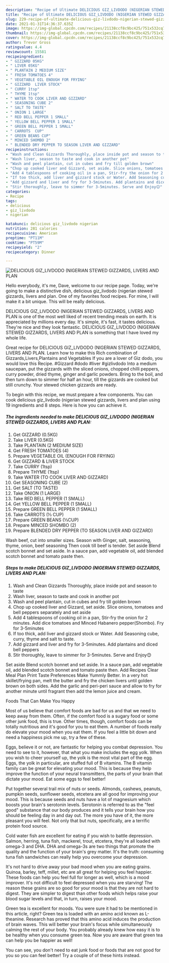 ```yaml
---
description: "Recipe of Ultimate DELICIOUS GIZ_LIVDODO (NIGERIAN STEWED GIZZARDS, LIVERS AND PLAN"
title: "Recipe of Ultimate DELICIOUS GIZ_LIVDODO (NIGERIAN STEWED GIZZARDS, LIVERS AND PLAN"
slug: 229-recipe-of-ultimate-delicious-giz-livdodo-nigerian-stewed-gizzards-livers-and-plan
date: 2021-01-31T14:36:37.635Z
image: https://img-global.cpcdn.com/recipes/21138ccf8c9bc425/751x532cq70/delicious-giz_livdodo-nigerian-stewed-gizzards-livers-and-plan-recipe-main-photo.jpg
thumbnail: https://img-global.cpcdn.com/recipes/21138ccf8c9bc425/751x532cq70/delicious-giz_livdodo-nigerian-stewed-gizzards-livers-and-plan-recipe-main-photo.jpg
cover: https://img-global.cpcdn.com/recipes/21138ccf8c9bc425/751x532cq70/delicious-giz_livdodo-nigerian-stewed-gizzards-livers-and-plan-recipe-main-photo.jpg
author: Trevor Gross
ratingvalue: 4.4
reviewcount: 15581
recipeingredient:
- " GIZZARD 05KG"
- " LIVER 05KG"
- " PLANTAIN 2 MEDIUM SIZE"
- " FRESH TOMATOES 4"
- " VEGETABLE OIL ENOUGH FOR FRYING"
- " GIZZARD  LIVER STOCK"
- " CURRY 1tsp"
- " THYME 1tsp"
- " WATER TO COOK LIVER AND GIZZARD"
- " SEASONING CUBE 2"
- " SALT TO TASTE"
- " ONION 1 LARGE"
- " RED BELL PEPPER 1 SMALL"
- " YELLOW BELL PEPPER 1 SMALL"
- " GREEN BELL PEPPER 1 SMALL"
- " CARROTS  CUP"
- " GREEN BEANS CUP"
- " MINCED SHOMBO 2"
- " BLENDED DRY PEPPER TO SEASON LIVER AND GIZZARD"
recipeinstructions:
- "Wash and Clean Gizzards Thoroughly, place inside pot and season to taste"
- "Wash liver, season to taste and cook in another pot"
- "Wash and peel plantain, cut in cubes and fry till golden brown"
- "Chop up cooked liver and Gizzard, set aside. Slice onions, tomatoes and bell peppers separately and set aside"
- "Add 4 tablespoons of cooking oil in a pan, Stir-fry the onion for 2 minutes. Add dice tomatoes and Minced Habanero pepper(Shombo). Fry for 3-5minutes"
- "If too thick, add liver and gizzard stock or Water. Add Seasoning cube, curry, thyme and salt to taste."
- "Add gizzard and liver and fry for 3-5minutes. Add plantains and diced bell peppers"
- "Stir thoroughly, leave to simmer for 3-5minutes. Serve and Enjoy😊"
categories:
- Recipe
tags:
- delicious
- giz_livdodo
- nigerian

katakunci: delicious giz_livdodo nigerian 
nutrition: 281 calories
recipecuisine: American
preptime: "PT11M"
cooktime: "PT59M"
recipeyield: "2"
recipecategory: Dinner

---
```



![DELICIOUS GIZ_LIVDODO (NIGERIAN STEWED GIZZARDS, LIVERS AND PLAN](https://img-global.cpcdn.com/recipes/21138ccf8c9bc425/751x532cq70/delicious-giz_livdodo-nigerian-stewed-gizzards-livers-and-plan-recipe-main-photo.jpg)

Hello everybody, it's me, Dave, welcome to our recipe page. Today, we're going to make a distinctive dish, delicious giz_livdodo (nigerian stewed gizzards, livers and plan. One of my favorites food recipes. For mine, I will make it a bit unique. This will be really delicious.

DELICIOUS GIZ_LIVDODO (NIGERIAN STEWED GIZZARDS, LIVERS AND PLAN is one of the most well liked of recent trending meals on earth. It is appreciated by millions every day. It's simple, it's fast, it tastes delicious. They're nice and they look fantastic. DELICIOUS GIZ_LIVDODO (NIGERIAN STEWED GIZZARDS, LIVERS AND PLAN is something that I have loved my whole life.

Great recipe for DELICIOUS GIZ_LIVDODO (NIGERIAN STEWED GIZZARDS, LIVERS AND PLAN. Learn how to make this Rich combination of Gizzards,Livers,Plantains and Vegetables If you are a lover of Giz dodo, you would love this Recipe. #Gizzard #dodo #liver #gizlivdodo Into a medium saucepan, put the gizzards with the sliced onions, chopped chilli peppers, curry powder, dried thyme, ginger and garlic powders. Bring to the boil, and then turn down to simmer for half an hour, till the gizzards are cooked but still crunchy. Your stewed chicken gizzards are ready.


To begin with this recipe, we must prepare a few components. You can cook delicious giz_livdodo (nigerian stewed gizzards, livers and plan using 19 ingredients and 8 steps. Here is how you can achieve it.

<!--inarticleads1-->

##### The ingredients needed to make DELICIOUS GIZ_LIVDODO (NIGERIAN STEWED GIZZARDS, LIVERS AND PLAN:

1. Get  GIZZARD (0.5KG)
1. Take  LIVER (0.5KG)
1. Take  PLANTAIN (2 MEDIUM SIZE)
1. Get  FRESH TOMATOES (4)
1. Prepare  VEGETABLE OIL (ENOUGH FOR FRYING)
1. Get  GIZZARD &amp; LIVER STOCK
1. Take  CURRY (1tsp)
1. Prepare  THYME (1tsp)
1. Take  WATER (TO COOK LIVER AND GIZZARD)
1. Get  SEASONING CUBE (2)
1. Get  SALT (TO TASTE)
1. Take  ONION (1 LARGE)
1. Take  RED BELL PEPPER (1 SMALL)
1. Get  YELLOW BELL PEPPER (1 SMALL)
1. Prepare  GREEN BELL PEPPER (1 SMALL)
1. Take  CARROTS (⅓ CUP)
1. Prepare  GREEN BEANS (⅓CUP)
1. Prepare  MINCED SHOMBO (2)
1. Prepare  BLENDED DRY PEPPER (TO SEASON LIVER AND GIZZARD)


Wash beef, cut into smaller sizes. Season with Ginger, salt, seasoning, thyme, onion, beef seasoning Then cook till beef is tender. Set aside Blend scotch bonnet and set aside. In a sauce pan, add vegetable oil, add blended scotch bonnet and tomato paste then. 

<!--inarticleads2-->

##### Steps to make DELICIOUS GIZ_LIVDODO (NIGERIAN STEWED GIZZARDS, LIVERS AND PLAN:

1. Wash and Clean Gizzards Thoroughly, place inside pot and season to taste
1. Wash liver, season to taste and cook in another pot
1. Wash and peel plantain, cut in cubes and fry till golden brown
1. Chop up cooked liver and Gizzard, set aside. Slice onions, tomatoes and bell peppers separately and set aside
1. Add 4 tablespoons of cooking oil in a pan, Stir-fry the onion for 2 minutes. Add dice tomatoes and Minced Habanero pepper(Shombo). Fry for 3-5minutes
1. If too thick, add liver and gizzard stock or Water. Add Seasoning cube, curry, thyme and salt to taste.
1. Add gizzard and liver and fry for 3-5minutes. Add plantains and diced bell peppers
1. Stir thoroughly, leave to simmer for 3-5minutes. Serve and Enjoy😊


Set aside Blend scotch bonnet and set aside. In a sauce pan, add vegetable oil, add blended scotch bonnet and tomato paste then. Add Recipes Clear Meal Plan Print Taste Preferences Make Yummly Better. In a very hot skillet/frying pan, melt the butter and fry the chicken livers until golden brown on both sides. Add the garlic and peri-peri sauce and allow to fry for another minute until fragrant then add the lemon juice and cream. 

Foods That Can Make You Happy


Most of us believe that comfort foods are bad for us and that we need to keep away from them. Often, if the comfort food is a sugary food or some other junk food, this is true. Other times, though, comfort foods can be totally nutritious and it's good for you to eat them. A number of foods really do elevate your mood when you eat them. If you feel a little bit down and need a happiness pick me up, try a few of these.

Eggs, believe it or not, are fantastic for helping you combat depression. You need to see to it, however, that what you make includes the egg yolk. When you wish to cheer yourself up, the yolk is the most vital part of the egg. Eggs, the yolk in particular, are stuffed full of B vitamins. The B vitamin family can be great for elevating your mood. This is because they help improve the function of your neural transmitters, the parts of your brain that dictate your mood. Eat some eggs to feel better!

Put together several trail mix of nuts or seeds. Almonds, cashews, peanuts, pumpkin seeds, sunflower seeds, etcetera are all good for improving your mood. This is because seeds and nuts have a lot of magnesium which boosts your brain's serotonin levels. Serotonin is referred to as the "feel good" substance that our body produces and it tells your brain how you should be feeling day in and day out. The more you have of it, the more pleasant you will feel. Not only that but nuts, specifically, are a terrific protein food source.

Cold water fish are excellent for eating if you wish to battle depression. Salmon, herring, tuna fish, mackerel, trout, etcetera, they're all loaded with omega-3 and DHA. DHA and omega-3s are two things that promote the quality and the function of your brain's grey matter. It's the truth: consuming tuna fish sandwiches can really help you overcome your depression. 

It's not hard to drive away your bad mood when you are eating grains. Quinoa, barley, teff, millet, etc are all great for helping you feel happier. These foods can help you feel full for longer as well, which is a mood improver. It's not difficult to feel depressed when you are starving! The reason these grains are so good for your mood is that they are not hard to digest. They are simpler to digest than other foods which helps raise your blood sugar levels and that, in turn, raises your mood.

Green tea is excellent for moods. You were sure it had to be mentioned in this article, right? Green tea is loaded with an amino acid known as L-theanine. Research has proved that this amino acid induces the production of brain waves. This will better your brain's focus while simultaneously calming the rest of your body. You probably already knew how easy it is to be healthy when you consume green tea. Now you are aware that green tea can help you be happier as well!

You can see, you don't need to eat junk food or foods that are not good for you so you can feel better! Try  a  couple of  of  these  hints  instead.

